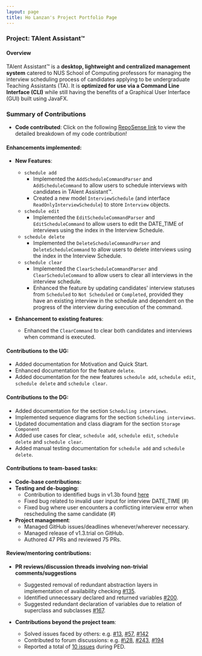 ```yaml
---
layout: page
title: Ho Lanzan's Project Portfolio Page
---
```


### Project: TAlent Assistant™

#### Overview ####
TAlent Assistant™ is a **desktop, lightweight and centralized management system** catered to NUS School of Computing professors for managing
the interview scheduling process of candidates applying to be undergraduate Teaching Assistants (TA). It is **optimized for use via a Command Line Interface (CLI)** while still having the benefits of a Graphical User Interface (GUI) built using JavaFX.

### Summary of Contributions
* **Code contributed**: Click on the following
  [RepoSense link](https://nus-cs2103-ay2122s2.github.io/tp-dashboard/?search=&sort=groupTitle&sortWithin=title&since=2022-02-18&timeframe=commit&mergegroup=&groupSelect=groupByRepos&breakdown=false&tabOpen=true&tabType=authorship&tabAuthor=lzan98&tabRepo=AY2122S2-CS2103-F11-2%2Ftp%5Bmaster%5D&authorshipIsMergeGroup=false&authorshipFileTypes=docs~functional-code~test-code&authorshipIsBinaryFileTypeChecked=false)
  to view the detailed breakdown of my code contribution!

#### Enhancements implemented:
* **New Features**:
  * `schedule add`
    * Implemented the `AddScheduleCommandParser` and `AddScheduleCommand` to allow users to schedule interviews with candidates
    in TAlent Assistant™.
    * Created a new model `InterviewSchedule` (and interface `ReadOnlyInterviewSchedule`) to store
    `Interview` objects.
  * `schedule edit`
    * Implemented the `EditScheduleCommandParser` and `EditScheduleCommand` to allow users to edit the DATE_TIME of interviews using 
    the index in the Interview Schedule.
  * `schedule delete`
    * Implemented the `DeleteScheduleCommandParser` and `DeleteScheduleCommand` to allow users to delete interviews using the index
      in the Interview Schedule.
  * `schedule clear`
    * Implemented the `ClearScheduleCommandParser` and `ClearScheduleCommand` to allow users to clear all interviews in the
    interview schedule.
    * Enhanced the feature by updating candidates' interview statuses from `Scheduled` to `Not Scheduled` or `Completed`,
    provided they have an existing interview in the schedule and dependent on the progress of the interview 
    during execution of the command.

* **Enhancement to existing features**:
  * Enhanced the `ClearCommand` to clear both candidates and interviews when command is executed.

#### Contributions to the UG:
* Added documentation for Motivation and Quick Start.
* Enhanced documentation for the feature `delete`.
* Added documentation for the new features `schedule add`, `schedule edit`, `schedule delete` and `schedule clear`.

#### Contributions to the DG:
* Added documentation for the section `Scheduling interviews`.
* Implemented sequence diagrams for the section `Scheduling interviews`.
* Updated documentation and class diagram for the section `Storage Component`
* Added use cases for clear, `schedule add`, `schedule edit`, `schedule delete` and `schedule clear`.
* Added manual testing documentation for `schedule add` and `schedule delete`.

#### Contributions to team-based tasks:
* **Code-base contributions:**
* **Testing and de-bugging:**
  * Contribution to identified bugs in v1.3b found [here](https://github.com/AY2122S2-CS2103-F11-2/tp/issues/240)
  * Fixed bug related to invalid user input for interview DATE_TIME (#)
  * Fixed bug where user encounters a conflicting interview error when rescheduling the same candidate (#)
* **Project management**:
  * Managed GitHub issues/deadlines whenever/wherever necessary.
  * Managed release of v1.3.trial on GitHub.
  * Authored 47 PRs and reviewed 75 PRs.

#### Review/mentoring contributions:
* **PR reviews/discussion threads involving non-trivial comments/suggestions**
  * Suggested removal of redundant abstraction layers in implementation of availability checking
    [\#135](https://github.com/AY2122S2-CS2103-F11-2/tp/pull/135).
  * Identified unnecessary declared and returned variables
    [\#200](https://github.com/AY2122S2-CS2103-F11-2/tp/pull/200).
  * Suggested redundant declaration of variables due to relation of superclass and subclasses
    [\#167](https://github.com/AY2122S2-CS2103-F11-2/tp/pull/167).

* **Contributions beyond the project team**:
    * Solved issues faced by others: e.g. [\#13](https://github.com/nus-cs2103-AY2122S2/forum/issues/13#issuecomment-1017380970),
      [\#57](https://github.com/nus-cs2103-AY2122S2/forum/issues/57), [\#142](https://github.com/nus-cs2103-AY2122S2/forum/issues/142)
    * Contributed to forum discussions: e.g. [#\28](https://github.com/nus-cs2103-AY2122S2/forum/issues/28#issuecomment-1019963524),
      [\#243](https://github.com/nus-cs2103-AY2122S2/forum/issues/243), [\#194](https://github.com/nus-cs2103-AY2122S2/forum/issues/194)
    * Reported a total of [10 issues](https://github.com/lzan98/ped) during PED.
  
